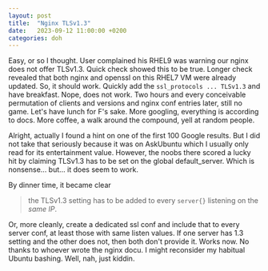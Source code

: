 ```yaml
---
layout: post
title:  "Nginx TLSv1.3"
date:   2023-09-12 11:00:00 +0200
categories: doh
---
```


Easy, or so I thought. User complained his RHEL9 was warning our nginx does not offer TLSv1.3. Quick check showed this to be true. Longer check revealed that both nginx and openssl on this RHEL7 VM were already updated. So, it should work. Quickly add the `ssl_protocols ... TLSv1.3` and have breakfast. Nope, does not work. Two hours and every conceivable permutation of clients and versions and nginx conf entries later, still no game. Let's have lunch for F's sake. More googling, everything is according to docs. More coffee, a walk around the compound, yell at random people.

Alright, actually I found a hint on one of the first 100 Google results. But I did not take that seriously because it was on AskUbuntu which I usually only read for its entertainment value. However, the noobs there scored a lucky hit by claiming TLSv1.3 has to be set on the global default_server. Which is nonsense... but... it does seem to work.

By dinner time, it became clear

> the TLSv1.3 setting has to be added to every `server{}` listening on the *same IP*.

Or, more cleanly, create a dedicated ssl conf and include that to every server conf, at least those with same listen values. If one server has 1.3 setting and the other does not, then both don't provide it. Works now. No thanks to whoever wrote the nginx docu. I might reconsider my habitual Ubuntu bashing. Well, nah, just kiddin.


